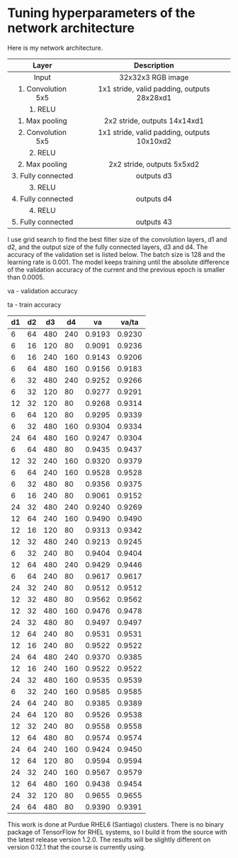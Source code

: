 # Tuning hyperparameters of the network architecture

Here is my network architecture. 

| Layer                 |     Description                               | 
|:---------------------:|:---------------------------------------------:| 
| Input                     | 32x32x3 RGB image                             | 
| 1. Convolution 5x5        | 1x1 stride, valid padding, outputs 28x28xd1   |
| 1. RELU                               |                                               |
| 1. Max pooling              | 2x2 stride,  outputs 14x14xd1               |
| 2. Convolution 5x5         | 1x1 stride, valid padding, outputs 10x10xd2 |
| 2. RELU                               |                                               |
| 2. Max pooling              | 2x2 stride,  outputs 5x5xd2                 |
| 3. Fully connected            | outputs d3 |
| 3. RELU                               |                                               |
| 4. Fully connected            | outputs d4 |
| 4. RELU                               |                                               |
| 5. Fully connected            | outputs 43 | 

I use grid search to find the best filter size of the convolution layers, d1 and d2, and the output size of the fully connected layers, d3 and d4. The accuracy of the validation set is listed below. The batch size is 128 and the learning rate is 0.001. The model keeps training until the absolute difference of the validation accuracy of the current and the previous epoch is smaller than 0.0005. 

va - validation accuracy

ta - train accuracy

d1   | d2 |  d3 | d4  | va     | va/ta
-----| ---| --- | ----| -------|-------
  6  |64  | 480 | 240 | 0.9193 | 0.9230 
  6  |16  | 120 |  80 | 0.9091 | 0.9236 
  6  |16  | 240 | 160 | 0.9143 | 0.9206 
  6  |64  | 480 | 160 | 0.9156 | 0.9183 
  6  |32  | 480 | 240 | 0.9252 | 0.9266 
  6  |32  | 120 |  80 | 0.9277 | 0.9291 
 12  |32  | 120 |  80 | 0.9268 | 0.9314 
  6  |64  | 120 |  80 | 0.9295 | 0.9339 
  6  |32  | 480 | 160 | 0.9304 | 0.9334 
 24  |64  | 480 | 160 | 0.9247 | 0.9304 
  6  |64  | 480 |  80 | 0.9435 | 0.9437 
 12  |32  | 240 | 160 | 0.9320 | 0.9379 
  6  |64  | 240 | 160 | 0.9528 | 0.9528 
  6  |32  | 480 |  80 | 0.9356 | 0.9375 
  6  |16  | 240 |  80 | 0.9061 | 0.9152 
 24  |32  | 480 | 240 | 0.9240 | 0.9269 
 12  |64  | 240 | 160 | 0.9490 | 0.9490 
 12  |16  | 120 |  80 | 0.9313 | 0.9342 
 12  |32  | 480 | 240 | 0.9213 | 0.9245 
  6  |32  | 240 |  80 | 0.9404 | 0.9404 
 12  |64  | 480 | 240 | 0.9429 | 0.9446 
  6  |64  | 240 |  80 | 0.9617 | 0.9617 
 24  |32  | 240 |  80 | 0.9512 | 0.9512 
 12  |32  | 480 |  80 | 0.9562 | 0.9562 
 12  |32  | 480 | 160 | 0.9476 | 0.9478 
 24  |32  | 480 |  80 | 0.9497 | 0.9497 
 12  |64  | 240 |  80 | 0.9531 | 0.9531 
 12  |16  | 240 |  80 | 0.9522 | 0.9522 
 24  |64  | 480 | 240 | 0.9370 | 0.9385 
 12  |16  | 240 | 160 | 0.9522 | 0.9522 
 24  |32  | 480 | 160 | 0.9535 | 0.9539 
  6  |32  | 240 | 160 | 0.9585 | 0.9585 
 24  |64  | 240 |  80 | 0.9385 | 0.9389 
 24  |64  | 120 |  80 | 0.9526 | 0.9538 
 12  |32  | 240 |  80 | 0.9558 | 0.9558 
 12  |64  | 480 |  80 | 0.9574 | 0.9574 
 24  |64  | 240 | 160 | 0.9424 | 0.9450 
 12  |64  | 120 |  80 | 0.9594 | 0.9594 
 24  |32  | 240 | 160 | 0.9567 | 0.9579 
 12  |64  | 480 | 160 | 0.9438 | 0.9454 
 24  |32  | 120 |  80 | 0.9655 | 0.9655 
 24  |64  | 480 |  80 | 0.9390 | 0.9391 

This work is done at Purdue RHEL6 (Santiago) clusters. There is no binary package of TensorFlow for RHEL systems, so I build it from the source with the latest release version 1.2.0. The results will be slightly different on version 0.12.1 that the course is currently using. 
